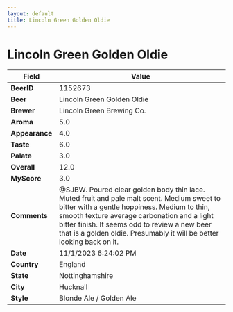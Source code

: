 ```yaml
---
layout: default
title: Lincoln Green Golden Oldie
---
```


# Lincoln Green Golden Oldie

| Field         | Value     |
|---------------|-----------|
| **BeerID** | 1152673 |
| **Beer** | Lincoln Green Golden Oldie |
| **Brewer** | Lincoln Green Brewing Co. |
| **Aroma** | 5.0 |
| **Appearance** | 4.0 |
| **Taste** | 6.0 |
| **Palate** | 3.0 |
| **Overall** | 12.0 |
| **MyScore** | 3.0 |
| **Comments** | @SJBW. Poured clear golden body thin lace. Muted fruit and pale malt scent. Medium sweet to bitter with a gentle hoppiness. Medium to thin, smooth texture average carbonation and a light bitter finish. It seems odd to review a new beer that is a golden oldie. Presumably it will be better looking back on it. |
| **Date** | 11/1/2023 6:24:02 PM |
| **Country** | England |
| **State** | Nottinghamshire |
| **City** | Hucknall |
| **Style** | Blonde Ale / Golden Ale |

